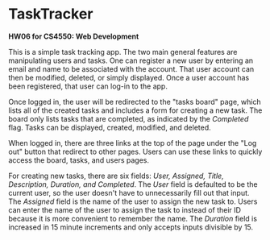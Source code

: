 # TaskTracker

**HW06 for CS4550: Web Development**

This is a simple task tracking app. The two main general features are manipulating users and tasks. One can register a new user by entering an email and name to be associated with the account. That user account can then be modified, deleted, or simply displayed. Once a user account has been registered, that user can log-in to the app.

Once logged in, the user will be redirected to the "tasks board" page, which lists all of the created tasks and includes a form for creating a new task. The board only lists tasks that are completed, as indicated by the *Completed* flag. Tasks can be displayed, created, modified, and deleted.

When logged in, there are three links at the top of the page under the "Log out" button that redirect to other pages. Users can use these links to quickly access the board, tasks, and users pages.

For creating new tasks, there are six fields: *User, Assigned, Title, Description, Duration, and Completed*. The *User* field is defaulted to be the current user, so the user doesn't have to unnecessarily fill out that input. The *Assigned* field is the name of the user to assign the new task to. Users can enter the name of the user to assign the task to instead of their ID because it is more convenient to remember the name. The *Duration* field is increased in 15 minute increments and only accepts inputs divisible by 15.